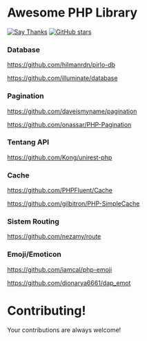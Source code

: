 # Awesome PHP Library
[![Say Thanks](https://img.shields.io/badge/say-thanks-ff69b4.svg)](https://saythanks.io/to/isfaaghyth)
[![GitHub stars](https://img.shields.io/github/stars/k4m4/movies-for-hackers.svg)](https://github.com/isfaaghyth/awesome-php-library/stargazers)

### Database
https://github.com/hilmanrdn/pirlo-db

https://github.com/illuminate/database

### Pagination
https://github.com/daveismyname/pagination

https://github.com/onassar/PHP-Pagination

###  Tentang API
https://github.com/Kong/unirest-php

###  Cache
https://github.com/PHPFluent/Cache

https://github.com/gilbitron/PHP-SimpleCache

###  Sistem Routing
https://github.com/nezamy/route

### Emoji/Emoticon
https://github.com/iamcal/php-emoji

https://github.com/dionarya6661/dap_emot

# Contributing!
Your contributions are always welcome! 
